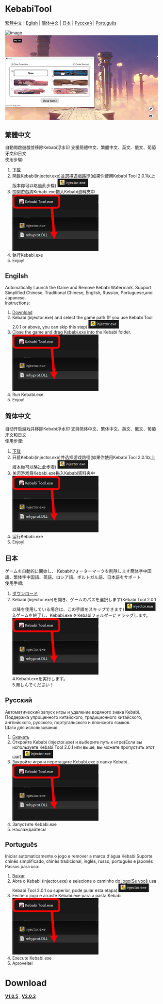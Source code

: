 # KebabiTool  
[繁體中文](https://github.com/HardyHuangLie/KebabiTool#%E7%B9%81%E9%AB%94%E4%B8%AD%E6%96%87) | [Eglish](https://github.com/HardyHuangLie/KebabiTool#engilsh) | [简体中文](https://github.com/HardyHuangLie/KebabiTool#%E7%AE%80%E4%BD%93%E4%B8%AD%E6%96%87) | [日本](https://github.com/HardyHuangLie/KebabiTool#%E6%97%A5%E6%9C%AC) | [Русский](https://github.com/HardyHuangLie/KebabiTool#%D1%80%D1%83%D1%81%D1%81%D0%BA%D0%B8%D0%B9) | [Português](https://github.com/HardyHuangLie/KebabiTool#portugu%C3%AAs)  

![image](https://github.com/HardyHuangLie/KebabiTool/blob/main/v2.0.1%20ex.gif)  
![image](https://github.com/HardyHuangLie/KebabiTool/blob/main/Ex.gif)  

## 繁體中文
自動開啟遊戲並移除Kebabi浮水印 支援簡體中文、繁體中文、英文、俄文、葡萄牙文和日文  
使用步驟:  
1. [下載](https://github.com/HardyHuangLie/KebabiTool#download)  
2. 開啟Kebabi(injector.exe)並選擇遊戲路徑(如果你使用Kebabi Tool 2.0.1以上版本你可以略過此步驟)
![image](https://github.com/HardyHuangLie/KebabiTool/blob/main/Step%201.png)  
3. 關閉遊戲將Kebabi.exe拖入Kebabi資料夾中  
![image](https://github.com/HardyHuangLie/KebabiTool/blob/main/Step%202.png)   
4. 執行Kebabi.exe  
5. Enjoy!

## Engilsh
Automatically Launch the Game and Remove Kebabi Watermark. Support Simplified Chinese, Traditional Chinese, English, Russian, Portuguese,and Japanese.  
Instructions:  
1. [Download](https://github.com/HardyHuangLie/KebabiTool#download)  
2. Kebabi (injector.exe) and select the game path.(If you use Kebabi Tool 2.0.1 or above, you can skip this step)
![image](https://github.com/HardyHuangLie/KebabiTool/blob/main/Step%201.png)  
3. Close the game and drag Kebabi.exe into the Kebabi folder.  
![image](https://github.com/HardyHuangLie/KebabiTool/blob/main/Step%202.png)  
4. Run Kebabi.exe.  
5. Enjoy!

## 简体中文
自动开启游戏并移除Kebabi浮水印 支持简体中文、繁体中文、英文、俄文、葡萄牙文和日文  
使用步骤:   
1. [下载](https://github.com/HardyHuangLie/KebabiTool#download)  
2. 开启Kebabi(injector.exe)并选择游戏路径(如果你使用Kebabi Tool 2.0.1以上版本你可以略过此步骤)
![image](https://github.com/HardyHuangLie/KebabiTool/blob/main/Step%201.png)  
3. 关闭游戏将Kebabi.exe拖入Kebabi资料夹中  
![image](https://github.com/HardyHuangLie/KebabiTool/blob/main/Step%202.png)   
4. 运行Kebabi.exe  
5. Enjoy!

## 日本
ゲームを自動的に開始し、 Kebabiウォーターマークを削除します簡体字中国語、繁体字中国語、英語、ロシア語、ポルトガル語、日本語をサポート  
使用手順:  
1. [ダウンロード](https://github.com/HardyHuangLie/KebabiTool#download)  
2. Kebabi (injector.exe)を開き、ゲームのパスを選択します(Kebabi Tool 2.0.1 以降を使用している場合は、この手順をスキップできます)
![image]( https://github.com/HardyHuangLie/KebabiTool/blob/main/Step%201.png )  
3.ゲームを終了し、Kebabi.exe をKebabiフォルダーにドラッグします。  
![image]( https://github.com/HardyHuangLie/KebabiTool/blob/main/Step%202.png )  
4.Kebabi.exeを実行します。  
5.楽しんでください！  

## Русский
Автоматический запуск игры и удаление водяного знака Kebabi. Поддержка упрощенного китайского, традиционного китайского, английского, русского, португальского и японского языков.  
Шаги для использования:  
1. [Скачать](https://github.com/HardyHuangLie/KebabiTool#download)  
2. Откройте Kebabi (injector.exe) и выберите путь к игре(Если вы используете Kebabi Tool 2.0.1 или выше, вы можете пропустить этот шаг)
![image]( https://github.com/HardyHuangLie/KebabiTool/blob/main/Step%201.png )  
3. Закройте игру и перетащите Kebabi.exe в папку Kebabi .  
![image]( https://github.com/HardyHuangLie/KebabiTool/blob/main/Step%202.png )  
4. Запустите Kebabi.exe  
5. Наслаждайтесь!  

## Português
Iniciar automaticamente o jogo e remover a marca d'água Kebabi Suporte chinês simplificado, chinês tradicional, inglês, russo, português e japonês  
Passos para uso:  
1. [Baixar](https://github.com/HardyHuangLie/KebabiTool#download)   
2. Abra o Kebabi (injector.exe) e selecione o caminho do jogo(Se você usa Kebabi Tool 2.0.1 ou superior, pode pular esta etapa)
![ imagem ]( https://github.com/HardyHuangLie/KebabiTool/blob/main/Step%201.png )  
3. Feche o jogo e arraste Kebabi.exe para a pasta Kebabi  
![ imagem ]( https://github.com/HardyHuangLie/KebabiTool/blob/main/Step%202.png )  
4. Execute Kebabi.exe  
5. Aproveite!  

# Download
[__V1.0.5__](https://github.com/HardyHuangLie/KebabiTool/releases/download/V1.0.5/Kebabi.exe)  ,
 [__V2.0.2__](https://github.com/HardyHuangLie/KebabiTool/releases/download/V2.0.2/Kebabi.Tool.exe)  
